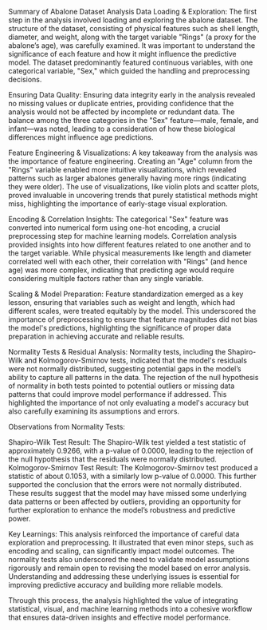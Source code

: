 Summary of Abalone Dataset Analysis
Data Loading & Exploration:
The first step in the analysis involved loading and exploring the abalone dataset. The structure of the dataset, consisting of physical features such as shell length, diameter, and weight, along with the target variable "Rings" (a proxy for the abalone’s age), was carefully examined. It was important to understand the significance of each feature and how it might influence the predictive model. The dataset predominantly featured continuous variables, with one categorical variable, "Sex," which guided the handling and preprocessing decisions.

Ensuring Data Quality:
Ensuring data integrity early in the analysis revealed no missing values or duplicate entries, providing confidence that the analysis would not be affected by incomplete or redundant data. The balance among the three categories in the "Sex" feature—male, female, and infant—was noted, leading to a consideration of how these biological differences might influence age predictions.

Feature Engineering & Visualizations:
A key takeaway from the analysis was the importance of feature engineering. Creating an "Age" column from the "Rings" variable enabled more intuitive visualizations, which revealed patterns such as larger abalones generally having more rings (indicating they were older). The use of visualizations, like violin plots and scatter plots, proved invaluable in uncovering trends that purely statistical methods might miss, highlighting the importance of early-stage visual exploration.

Encoding & Correlation Insights:
The categorical "Sex" feature was converted into numerical form using one-hot encoding, a crucial preprocessing step for machine learning models. Correlation analysis provided insights into how different features related to one another and to the target variable. While physical measurements like length and diameter correlated well with each other, their correlation with "Rings" (and hence age) was more complex, indicating that predicting age would require considering multiple factors rather than any single variable.

Scaling & Model Preparation:
Feature standardization emerged as a key lesson, ensuring that variables such as weight and length, which had different scales, were treated equitably by the model. This underscored the importance of preprocessing to ensure that feature magnitudes did not bias the model's predictions, highlighting the significance of proper data preparation in achieving accurate and reliable results.

Normality Tests & Residual Analysis:
Normality tests, including the Shapiro-Wilk and Kolmogorov-Smirnov tests, indicated that the model's residuals were not normally distributed, suggesting potential gaps in the model’s ability to capture all patterns in the data. The rejection of the null hypothesis of normality in both tests pointed to potential outliers or missing data patterns that could improve model performance if addressed. This highlighted the importance of not only evaluating a model's accuracy but also carefully examining its assumptions and errors.

Observations from Normality Tests:

Shapiro-Wilk Test Result: The Shapiro-Wilk test yielded a test statistic of approximately 0.9266, with a p-value of 0.0000, leading to the rejection of the null hypothesis that the residuals were normally distributed.
Kolmogorov-Smirnov Test Result: The Kolmogorov-Smirnov test produced a statistic of about 0.1053, with a similarly low p-value of 0.0000. This further supported the conclusion that the errors were not normally distributed.
These results suggest that the model may have missed some underlying data patterns or been affected by outliers, providing an opportunity for further exploration to enhance the model’s robustness and predictive power.

Key Learnings:
This analysis reinforced the importance of careful data exploration and preprocessing. It illustrated that even minor steps, such as encoding and scaling, can significantly impact model outcomes. The normality tests also underscored the need to validate model assumptions rigorously and remain open to revising the model based on error analysis. Understanding and addressing these underlying issues is essential for improving predictive accuracy and building more reliable models.

Through this process, the analysis highlighted the value of integrating statistical, visual, and machine learning methods into a cohesive workflow that ensures data-driven insights and effective model performance.
